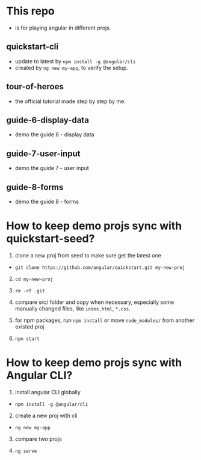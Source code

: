 # This repo 
- is for playing angular in different projs.


## quickstart-cli
- update to latest by `npm install -g @angular/cli`
- created by `ng new my-app`, to verify the setup.

## tour-of-heroes
- the official tutorial made step by step by me.

## guide-6-display-data
- demo the guide 6 - display data

## guide-7-user-input
- demo the guide 7 - user input

## guide-8-forms
- demo the guide 8 - forms


# How to keep demo projs sync with quickstart-seed?
1) clone a new proj from seed to make sure get the latest one
  - `git clone https://github.com/angular/quickstart.git my-new-proj`

2) `cd my-new-proj`

3) `rm -rf .git`

4) compare src/ folder and copy when necessary, especially some manually changed files, like `index.html`, `*.css`.

5) for npm packages, run `npm install` or move `node_modules/` from another existed proj

6) `npm start`


# How to keep demo projs sync with Angular CLI?
1) install angular CLI globally
  - `npm install -g @angular/cli`

2) create a new proj with cli
  - `ng new my-app`

3) compare two projs

4) `ng serve`
